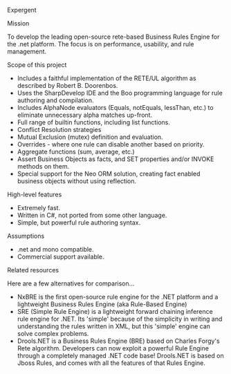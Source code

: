Expergent

Mission

To develop the leading open-source rete-based Business Rules Engine for the .net platform. The focus is on performance, usability, and rule management.

Scope of this project

  * Includes a faithful implementation of the RETE/UL algorithm as described by Robert B. Doorenbos.
  * Uses the SharpDevelop IDE and the Boo programming language for rule authoring and compilation.
  * Includes AlphaNode evaluators (Equals, notEquals, lessThan, etc.) to eliminate unnecessary alpha matches up-front.
  * Full range of builtin functions, including list functions.
  * Conflict Resolution strategies
  * Mutual Exclusion (mutex) definition and evaluation.
  * Overrides - where one rule can disable another based on priority.
  * Aggregate functions (sum, average, etc.)
  * Assert Business Objects as facts, and SET properties and/or INVOKE methods on them.
  * Special support for the Neo ORM solution, creating fact enabled business objects without using reflection.

High-level features

  * Extremely fast.
  * Written in C#, not ported from some other language.
  * Simple, but powerful rule authoring syntax.

Assumptions

  * .net and mono compatible.
  * Commercial support available.

Related resources

Here are a few alternatives for comparison...

  * NxBRE is the first open-source rule engine for the .NET platform and a lightweight Business Rules Engine (aka Rule-Based Engine)
  * SRE (Simple Rule Engine) is a lightweight forward chaining inference rule engine for .NET. Its 'simple' because of the simplicity in writing and understanding the rules written in XML, but this 'simple' engine can solve complex problems.
  * Drools.NET is a Business Rules Engine (BRE) based on Charles Forgy's Rete algorithm. Developers can now exploit a powerful Rule Engine through a completely managed .NET code base! Drools.NET is based on Jboss Rules, and comes with all the features of that Rules Engine.